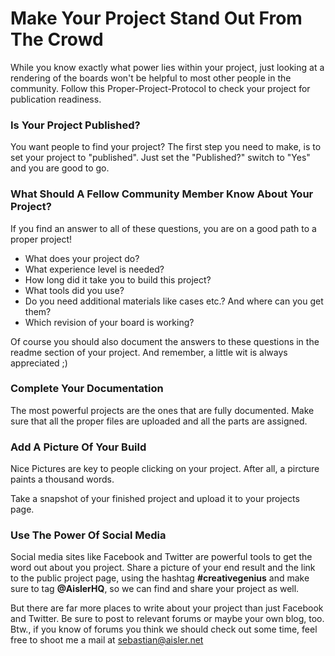 <!-- --- title: Make Your Project Stand Out From The Crowd -->
# Make Your Project Stand Out From The Crowd

While you know exactly what power lies within your project, just looking at a rendering of the boards won't be helpful to most other people in the community.
Follow this Proper-Project-Protocol to check your project for publication readiness.

### Is Your Project Published?

You want people to find your project? The first step you need to make, is to set your project to "published".
Just set the "Published?" switch to "Yes" and you are good to go.

### What Should A Fellow Community Member Know About Your Project?

If you find an answer to all of these questions, you are on a good path to a proper project!

- What does your project do?
- What experience level is needed?
- How long did it take you to build this project?
- What tools did you use?
- Do you need additional materials like cases etc.? And where can you get them?
- Which revision of your board is working?

Of course you should also document the answers to these questions in the readme section of your project.
And remember, a little wit is always appreciated ;)

### Complete Your Documentation

The most powerful projects are the ones that are fully documented. Make sure that all the proper files are uploaded and all the parts are assigned.

### Add A Picture Of Your Build

Nice Pictures are key to people clicking on your project.
After all, a pircture paints a thousand words.

Take a snapshot of your finished project and upload it to your projects page.

### Use The Power Of Social Media

Social media sites like Facebook and Twitter are powerful tools to get the word out about you project.
Share a picture of your end result and the link to the public project page, using the hashtag **#creativegenius** and make sure to tag **@AislerHQ**, so we can find and share your project as well.

But there are far more places to write about your project than just Facebook and Twitter. Be sure to post to relevant forums or maybe your own blog, too.
Btw., if you know of forums you think we should check out some time, feel free to shoot me a mail at sebastian@aisler.net
